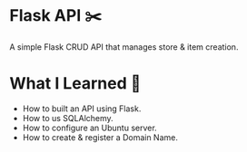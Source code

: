 # Flask API :scissors:

A simple Flask CRUD API that manages store & item creation.

# What I Learned :notebook:

* How to built an API using Flask.
* How to us SQLAlchemy.
* How to configure an Ubuntu server.
* How to create & register a Domain Name.
